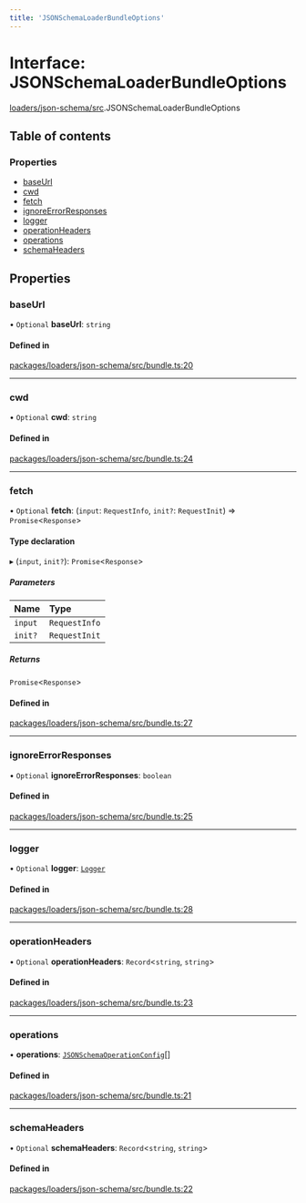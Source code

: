 ```yaml
---
title: 'JSONSchemaLoaderBundleOptions'
---
```


# Interface: JSONSchemaLoaderBundleOptions

[loaders/json-schema/src](../modules/loaders_json_schema_src).JSONSchemaLoaderBundleOptions

## Table of contents

### Properties

- [baseUrl](loaders_json_schema_src.JSONSchemaLoaderBundleOptions#baseurl)
- [cwd](loaders_json_schema_src.JSONSchemaLoaderBundleOptions#cwd)
- [fetch](loaders_json_schema_src.JSONSchemaLoaderBundleOptions#fetch)
- [ignoreErrorResponses](loaders_json_schema_src.JSONSchemaLoaderBundleOptions#ignoreerrorresponses)
- [logger](loaders_json_schema_src.JSONSchemaLoaderBundleOptions#logger)
- [operationHeaders](loaders_json_schema_src.JSONSchemaLoaderBundleOptions#operationheaders)
- [operations](loaders_json_schema_src.JSONSchemaLoaderBundleOptions#operations)
- [schemaHeaders](loaders_json_schema_src.JSONSchemaLoaderBundleOptions#schemaheaders)

## Properties

### baseUrl

• `Optional` **baseUrl**: `string`

#### Defined in

[packages/loaders/json-schema/src/bundle.ts:20](https://github.com/Urigo/graphql-mesh/blob/master/packages/loaders/json-schema/src/bundle.ts#L20)

___

### cwd

• `Optional` **cwd**: `string`

#### Defined in

[packages/loaders/json-schema/src/bundle.ts:24](https://github.com/Urigo/graphql-mesh/blob/master/packages/loaders/json-schema/src/bundle.ts#L24)

___

### fetch

• `Optional` **fetch**: (`input`: `RequestInfo`, `init?`: `RequestInit`) => `Promise`<`Response`\>

#### Type declaration

▸ (`input`, `init?`): `Promise`<`Response`\>

##### Parameters

| Name | Type |
| :------ | :------ |
| `input` | `RequestInfo` |
| `init?` | `RequestInit` |

##### Returns

`Promise`<`Response`\>

#### Defined in

[packages/loaders/json-schema/src/bundle.ts:27](https://github.com/Urigo/graphql-mesh/blob/master/packages/loaders/json-schema/src/bundle.ts#L27)

___

### ignoreErrorResponses

• `Optional` **ignoreErrorResponses**: `boolean`

#### Defined in

[packages/loaders/json-schema/src/bundle.ts:25](https://github.com/Urigo/graphql-mesh/blob/master/packages/loaders/json-schema/src/bundle.ts#L25)

___

### logger

• `Optional` **logger**: [`Logger`](../modules/types_src#logger)

#### Defined in

[packages/loaders/json-schema/src/bundle.ts:28](https://github.com/Urigo/graphql-mesh/blob/master/packages/loaders/json-schema/src/bundle.ts#L28)

___

### operationHeaders

• `Optional` **operationHeaders**: `Record`<`string`, `string`\>

#### Defined in

[packages/loaders/json-schema/src/bundle.ts:23](https://github.com/Urigo/graphql-mesh/blob/master/packages/loaders/json-schema/src/bundle.ts#L23)

___

### operations

• **operations**: [`JSONSchemaOperationConfig`](../modules/loaders_json_schema_src#jsonschemaoperationconfig)[]

#### Defined in

[packages/loaders/json-schema/src/bundle.ts:21](https://github.com/Urigo/graphql-mesh/blob/master/packages/loaders/json-schema/src/bundle.ts#L21)

___

### schemaHeaders

• `Optional` **schemaHeaders**: `Record`<`string`, `string`\>

#### Defined in

[packages/loaders/json-schema/src/bundle.ts:22](https://github.com/Urigo/graphql-mesh/blob/master/packages/loaders/json-schema/src/bundle.ts#L22)
